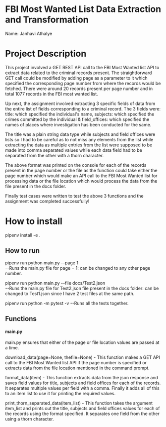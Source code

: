 # FBI Most Wanted List Data Extraction and Transformation

Name: Janhavi Athalye

# Project Description 

This project involved a GET REST API call to the FBI Most Wanted list API to extract data related to the criminal records present. The straightforward GET call could be modified by adding page as a parameter to it which specified the corresponding page number from where the records would be fetched. There were around 20 records present per page number and in total 1077 records in the FBI most wanted list.

Up next, the assignment involved extracting 3 specific fields of data from the entire list of fields corresponding to a criminal record. The 3 fields were: title: which specified the individual's name, subjects: which specified the crimes committed by the individual & field_offices: which specified the names of places where investigation has been conducted for the same.

The title was a plain string data type while subjects and field offices were lists so I had to be careful as to not miss any elements from the list while extracting the data as multiple entries from the list were supposed to be made into comma separated values while each data field had to be separated from the other with a thorn character.

The above format was printed on the console for each of the records present in the page number or the file as the function could take either the page number which would make an API call to the FBI Most Wanted list for processing data or the file location which would process the data from the file present in the docs folder.

Finally test cases were written to test the above 3 functions and the assignment was completed successfully!


# How to install
pipenv install -e .

## How to run
pipenv run python main.py --page 1    
--Runs the main.py file for page = 1: can be changed to any other page number.

pipenv run python main.py --file docs/Test2.json      
--Runs the main.py file for Test2.json file present in the docs folder: can be changed to Test1.json since I have 2 test files at the same path.

pipenv run python -m pytest -v
--Runs all the tests together.


## Functions

#### main.py

main.py ensures that either of the page or file location values are passed at a time.

download_data(page=None, thefile=None) - This function makes a GET API call to the FBI Most Wanted list API if the page number is specified or extracts data from the file location mentioned in the command prompt.

format_data(item) - This function extracts data from the json response and saves field values for title, subjects and field offices for each of the records. It separates multiple values per field with a comma. Finally it adds all of this to an item list to use it for printing the required values.

print_thorn_separated_data(item_list) - This function takes the argument item_list and prints out the title, subjects and field offices values for each of the records using the format specified. It separates one field from the other using a thorn character.


